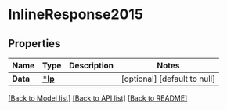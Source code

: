 # InlineResponse2015

## Properties
Name | Type | Description | Notes
------------ | ------------- | ------------- | -------------
**Data** | [***Ip**](IP.md) |  | [optional] [default to null]

[[Back to Model list]](../README.md#documentation-for-models) [[Back to API list]](../README.md#documentation-for-api-endpoints) [[Back to README]](../README.md)

